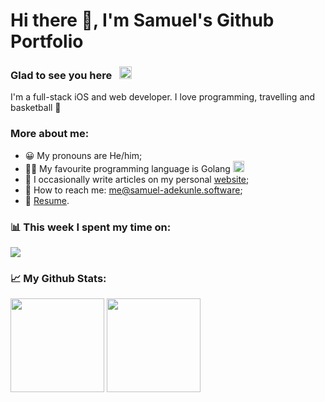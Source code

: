 # Hi there 👋, I'm Samuel's Github Portfolio

### Glad to see you here&nbsp;&nbsp;&nbsp;<a><img height="20em" src="https://visitor-badge.glitch.me/badge?page_id=samuel-adekunle.samuel-adekunle"></img></a>

I'm a full-stack iOS and web developer. I love programming, travelling and basketball 🏀



### More about me:
 - 😀 My pronouns are He/him;
 - 👨‍💻 My favourite programming language is Golang <a href="golang.com"><img height="18em" src="https://emojis.slackmojis.com/emojis/images/1454546974/291/golang.png?1454546974"></img></a>
 - 📝 I occasionally write articles on my personal [website](https://samuel-adekunle.software/posts);
 - :postbox: How to reach me: [me@samuel-adekunle.software](mailto:me@samuel-adekunle.software);
 - :necktie: [Resume](https://samuel-adekunle.software/cv.pdf).

### :bar_chart: This week I spent my time on:
<a><img src="https://github-readme-stats.vercel.app/api/wakatime?username=samuel_adekunle&hide_border=true"></img></a>

### :chart_with_upwards_trend: My Github Stats:
<a><img height="150em" src="https://github-readme-stats.vercel.app/api?hide_border=true&include_all_commits=true&username=samuel-adekunle&count_private=true&show_icons=true&hide=issues" /></a>
<a><img height="150em" src="https://github-readme-stats.vercel.app/api/top-langs/?username=samuel-adekunle&langs_count=5&hide=HTML,Jupyter%20Notebook,cuda,css,scss,cmake&exclude_repo=C-MIPS-Compiler,AdventOfCode2020,404CircuitSimulator&layout=compact&hide_border=true" /></a>
